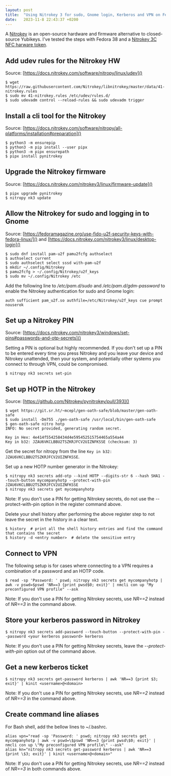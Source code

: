 ```yaml
---
layout: post
title:  "Using Nitrokey 3 for sudo, Gnome login, Kerberos and VPN on Fedora"
date:   2023-11-8 22:43:37 +0200
---
```

A [Nitrokey](https://www.nitrokey.com/products/nitrokeys) is an open-source hardware and firmware alternative to closed-source Yubikeys. I've tested the steps with Fedora 38 and a [Nitrokey 3C NFC harware token](https://shop.nitrokey.com/shop/nk3cn-nitrokey-3c-nfc-148).

## Add udev rules for the Nitrokey HW

Source: [https://docs.nitrokey.com/software/nitropy/linux/udev]()

```
$ wget https://raw.githubusercontent.com/Nitrokey/libnitrokey/master/data/41-nitrokey.rules
$ sudo mv 41-nitrokey.rules /etc/udev/rules.d/
$ sudo udevadm control --reload-rules && sudo udevadm trigger
```

## Install a cli tool for the Nitrokey

Source: [https://docs.nitrokey.com/software/nitropy/all-platforms/installation#preparation]()

```
$ python3 -m ensurepip
$ python3 -m pip install --user pipx
$ python3 -m pipx ensurepath
$ pipx install pynitrokey
```

## Upgrade the Nitrokey firmware

Source: [https://docs.nitrokey.com/nitrokey3/linux/firmware-update]()

```
$ pipx upgrade pynitrokey
$ nitropy nk3 update
```

## Allow the Nitrokey for sudo and logging in to Gnome

Source: [https://fedoramagazine.org/use-fido-u2f-security-keys-with-fedora-linux/]() and [https://docs.nitrokey.com/nitrokey3/linux/desktop-login]()

```
$ sudo dnf install pam-u2f pamu2fcfg authselect
$ authselect current
$ sudo authselect select sssd with-pam-u2f
$ mkdir ~/.config/Nitrokey
$ pamu2fcfg > ~/.config/Nitrokey/u2f_keys
$ sudo mv ~/.config/Nitrokey /etc
```

Add the following line to _/etc/pam.d/sudo_ and _/etc/pam.d/gdm-password_ to enable the Nitrokey authentication for sudo and Gnome login:

```
auth sufficient pam_u2f.so authfile=/etc/Nitrokey/u2f_keys cue prompt nouserok
```

## Set up a Nitrokey PIN

Source: [https://docs.nitrokey.com/nitrokey3/windows/set-pins#passwords-and-otp-secrets]()

Setting a PIN is optional but highly recommended. If you don't set up a PIN to be entered every time you press Nitrokey and you leave your device and Nitrokey unattended, then your system, and potentially other systems you connect to through VPN, could be compromised.

```
$ nitropy nk3 secrets set-pin
```

## Set up HOTP in the Nitrokey

Source: [https://github.com/Nitrokey/pynitrokey/pull/393]()

```
$ wget https://git.sr.ht/~mcepl/gen-oath-safe/blob/master/gen-oath-safe
$ sudo install -Dm755 ./gen-oath-safe /usr/local/bin/gen-oath-safe 
$ gen-oath-safe nitro hotp
INFO: No secret provided, generating random secret.

Key in Hex: 4e414f554258434d4e595452515754465a554a44
Key in b32: JZAU6VKCLBBU2TSZKRJFCV2UIZNFKSSE (checksum: 3)
```

Get the secret for nitropy from the line `Key in b32: JZAU6VKCLBBU2TSZKRJFCV2UIZNFKSSE`.

Set up a new HOTP number generator in the Nitrokey:

```
$ nitropy nk3 secrets add-otp --kind HOTP --digits-str 6 --hash SHA1 --touch-button mycompanyhotp --protect-with-pin JZAU6VKCLBBU2TSZKRJFCV2UIZNFKSSE
$ nitropy nk3 secrets get mycompanyhotp
```

Note: If you don't use a PIN for getting Nitrokey secrets, do not use the --protect-with-pin option in the register command above.

Delete your shell history after performing the above register step to not leave the secret in the history in a clear text.

```
$ history  # print all the shell history entries and find the command that contains the secret
$ history -d <entry number>  # delete the sensitive entry
```

## Connect to VPN

The following setup is for cases where connecting to a VPN requires a combination of a password and an HOTP code.
```
$ read -sp 'Password: ' pswd; nitropy nk3 secrets get mycompanyhotp | awk -v pswd=$pswd 'NR==3 {print pwsd$0; exit}' | nmcli con up "My preconfigured VPN profile" --ask
```

Note: If you don't use a PIN for getting Nitrokey secrets, use _NR==2_ instead of _NR==3_ in the command above.

## Store your kerberos password in Nitrokey

```
$ nitropy nk3 secrets add-password --touch-button --protect-with-pin --password <your kerberos password> kerberos
```

Note: If you don't use a PIN for getting Nitrokey secrets, leave the _--protect-with-pin_ option out of the command above.

## Get a new kerberos ticket

```
$ nitropy nk3 secrets get-password kerberos | awk 'NR==3 {print $3; exit}' | kinit <username>@<domain>
```

Note: If you don't use a PIN for getting Nitrokey secrets, use _NR==2_ instead of _NR==3_ in the command above.

## Create command line aliases

For Bash shell, add the bellow lines to ~/.bashrc.

```
alias vpn="read -sp 'Password: ' pswd; nitropy nk3 secrets get mycompanyhotp | awk -v pswd=\$pswd 'NR==3 {print pwsd\$0; exit}' | nmcli con up \"My preconfigured VPN profile\" --ask"
alias kn="nitropy nk3 secrets get-password kerberos | awk 'NR==3 {print \$3; exit}' | kinit <username>@<domain>"
```

Note: If you don't use a PIN for getting Nitrokey secrets, use _NR==2_ instead of _NR==3_ in both commands above.